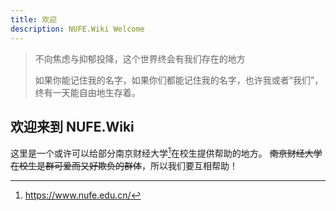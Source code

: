 ```yaml
---
title: 欢迎
description: NUFE.Wiki Welcome
---
```


> 不向焦虑与抑郁投降，这个世界终会有我们存在的地方
>
> 如果你能记住我的名字，如果你们都能记住我的名字，也许我或者“我们”，终有一天能自由地生存着。

## 欢迎来到 NUFE.Wiki

这里是一个或许可以给部分南京财经大学[^1]在校生提供帮助的地方。
~~南京财经大学在校生是群可爱而又好欺负的群体~~，所以我们要互相帮助！




[^1]: <https://www.nufe.edu.cn/>

